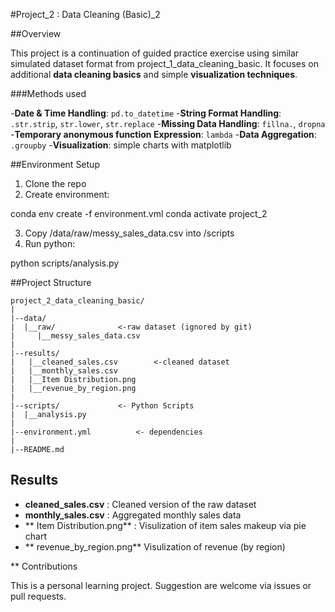 #Project_2 : Data Cleaning (Basic)_2

##Overview

This project is a continuation of guided practice exercise using similar simulated dataset format from project_1_data_cleaning_basic. It focuses on additional **data cleaning basics** and simple **visualization techniques**.

###Methods used

-**Date & Time Handling**: `pd.to_datetime`
-**String Format Handling**: `.str.strip`, `str.lower`, `str.replace`
-**Missing Data Handling**: `fillna.`, `dropna`
-**Temporary anonymous function Expression**: `lambda`
-**Data Aggregation**: `.groupby`
-**Visualization**: simple charts with matplotlib

##Environment Setup

1. Clone the repo
2. Create environment:

conda env create -f environment.vml
conda activate project_2

3. Copy /data/raw/messy_sales_data.csv into /scripts
4. Run python:

python scripts/analysis.py

##Project Structure

```
project_2_data_cleaning_basic/
|
|--data/
|  |__raw/				<-raw dataset (ignored by git)
|     |__messy_sales_data.csv
|
|--results/
|   |__cleaned_sales.csv		<-cleaned dataset
|   |__monthly_sales.csv		
|   |__Item Distribution.png
|   |__revenue_by_region.png
|
|--scripts/				<- Python Scripts
|  |__analysis.py
|
|--environment.yml			<- dependencies
|
|--README.md

```
## Results

- **cleaned_sales.csv** : Cleaned version of the raw dataset
- **monthly_sales.csv** : Aggregated monthly sales data
- ** Item Distribution.png** : Visulization of item sales makeup via pie chart
- ** revenue_by_region.png** Visulization of revenue (by region)

** Contributions

This is a personal learning project. Suggestion are welcome via issues or pull requests.